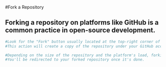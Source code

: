 #Fork a Repository
##  Forking a repository on platforms like GitHub is a common practice in open-source development. 

```bash
#Look for the "Fork" button usually located at the top-right corner of the page. Click on it.
#This action will create a copy of the repository under your GitHub account.

#Depending on the size of the repository and the platform's load, forking might take a few seconds to complete.
#You'll be redirected to your forked repository once it's done.

